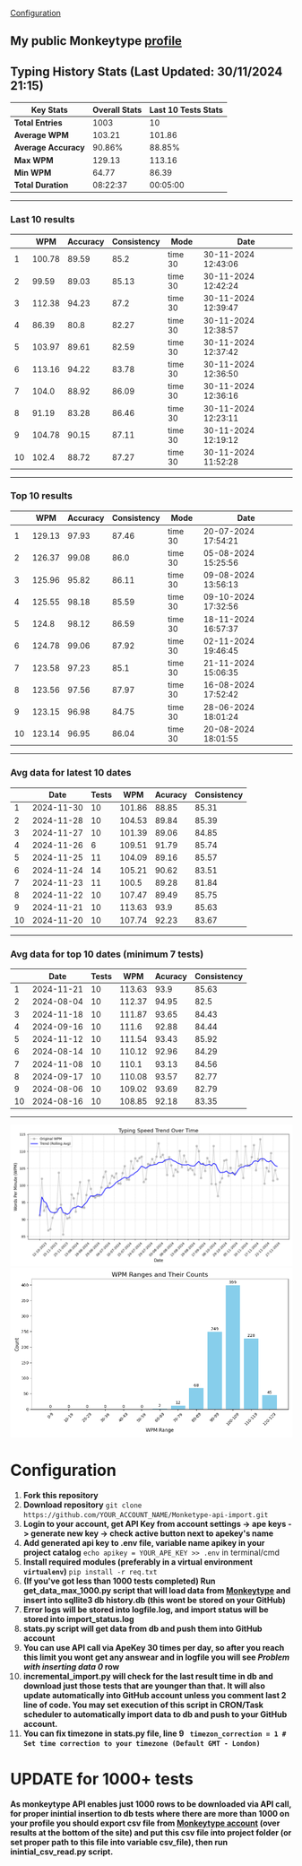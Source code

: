 
[Configuration](#configuration)
## My public Monkeytype [profile](https://monkeytype.com/profile/zp14)


        
## Typing History Stats (Last Updated: 30/11/2024 21:15)

| **Key Stats**               | **Overall Stats**       | **Last 10 Tests Stats**  |
|--------------------------|-------------------------|--------------------------|
| **Total Entries**        | 1003           | 10                       |
| **Average WPM**          | 103.21           | 101.86    |
| **Average Accuracy**     | 90.86%          | 88.85%   |
| **Max WPM**              | 129.13               | 113.16        |
| **Min WPM**              | 64.77               | 86.39                        |
| **Total Duration**       | 08:22:37        | 00:05:00                        |


---

### Last 10 results

| | WPM | Accuracy | Consistency | Mode | Date |
| --- | --- | -------- | ----------- | ---- | --------- |
| 1 | 100.78 | 89.59 | 85.2 | time 30 | 30-11-2024 12:43:06 |
| 2 | 99.59 | 89.03 | 85.13 | time 30 | 30-11-2024 12:42:24 |
| 3 | 112.38 | 94.23 | 87.2 | time 30 | 30-11-2024 12:39:47 |
| 4 | 86.39 | 80.8 | 82.27 | time 30 | 30-11-2024 12:38:57 |
| 5 | 103.97 | 89.61 | 82.59 | time 30 | 30-11-2024 12:37:42 |
| 6 | 113.16 | 94.22 | 83.78 | time 30 | 30-11-2024 12:36:50 |
| 7 | 104.0 | 88.92 | 86.09 | time 30 | 30-11-2024 12:36:16 |
| 8 | 91.19 | 83.28 | 86.46 | time 30 | 30-11-2024 12:23:11 |
| 9 | 104.78 | 90.15 | 87.11 | time 30 | 30-11-2024 12:19:12 |
| 10 | 102.4 | 88.72 | 87.27 | time 30 | 30-11-2024 11:52:28 |


 --- 

### Top 10 results

| | WPM | Accuracy | Consistency | Mode | Date |
| --- | --- | -------- | ----------- | ---- | --------- |
| 1 | 129.13 | 97.93 | 87.46 | time 30 | 20-07-2024 17:54:21 |
| 2 | 126.37 | 99.08 | 86.0 | time 30 | 05-08-2024 15:25:56 |
| 3 | 125.96 | 95.82 | 86.11 | time 30 | 09-08-2024 13:56:13 |
| 4 | 125.55 | 98.18 | 85.59 | time 30 | 09-10-2024 17:32:56 |
| 5 | 124.8 | 98.12 | 86.59 | time 30 | 18-11-2024 16:57:37 |
| 6 | 124.78 | 99.06 | 87.92 | time 30 | 02-11-2024 19:46:45 |
| 7 | 123.58 | 97.23 | 85.1 | time 30 | 21-11-2024 15:06:35 |
| 8 | 123.56 | 97.56 | 87.97 | time 30 | 16-08-2024 17:52:42 |
| 9 | 123.15 | 96.98 | 84.75 | time 30 | 28-06-2024 18:01:24 |
| 10 | 123.14 | 96.95 | 86.04 | time 30 | 20-08-2024 18:01:55 |


 --- 

### Avg data for latest 10 dates

| | Date | Tests | WPM | Acuracy | Consistency |
| --- | --- | -------- | ----------- | ---- | --------- |
| 1 | 2024-11-30 | 10 | 101.86 | 88.85 | 85.31 |
| 2 | 2024-11-28 | 10 | 104.53 | 89.84 | 85.39 |
| 3 | 2024-11-27 | 10 | 101.39 | 89.06 | 84.85 |
| 4 | 2024-11-26 | 6 | 109.51 | 91.79 | 85.74 |
| 5 | 2024-11-25 | 11 | 104.09 | 89.16 | 85.57 |
| 6 | 2024-11-24 | 14 | 105.21 | 90.62 | 83.51 |
| 7 | 2024-11-23 | 11 | 100.5 | 89.28 | 81.84 |
| 8 | 2024-11-22 | 10 | 107.47 | 89.49 | 85.75 |
| 9 | 2024-11-21 | 10 | 113.63 | 93.9 | 85.63 |
| 10 | 2024-11-20 | 10 | 107.74 | 92.23 | 83.67 |


 --- 

### Avg data for top 10 dates (minimum 7 tests)

| | Date | Tests | WPM | Acuracy | Consistency |
| --- | --- | -------- | ----------- | ---- | --------- |
| 1 | 2024-11-21 | 10 | 113.63 | 93.9 | 85.63 |
| 2 | 2024-08-04 | 10 | 112.37 | 94.95 | 82.5 |
| 3 | 2024-11-18 | 10 | 111.87 | 93.65 | 84.43 |
| 4 | 2024-09-16 | 10 | 111.6 | 92.88 | 84.44 |
| 5 | 2024-11-12 | 10 | 111.54 | 93.43 | 85.92 |
| 6 | 2024-08-14 | 10 | 110.12 | 92.96 | 84.29 |
| 7 | 2024-11-08 | 10 | 110.1 | 93.13 | 84.56 |
| 8 | 2024-09-17 | 10 | 110.08 | 93.57 | 82.77 |
| 9 | 2024-08-06 | 10 | 109.02 | 93.69 | 82.79 |
| 10 | 2024-08-16 | 10 | 108.85 | 92.18 | 83.35 |


 --- 


        
![speed trend](typing_speed_trend.png)
![counted chart](count_tests.png)
# Configuration
1. **Fork this repository** 
2. **Download repository** `git clone https://github.com/YOUR_ACCOUNT_NAME/Monketype-api-import.git`
3. **Login to your account, get API Key from account settings -> ape keys -> generate new key -> check active button next to apekey's name**
4. **Add generated api key to .env file, variable name apikey in your project catalog**  `echo apikey = YOUR_APE_KEY >> .env` in terminal/cmd
5. **Install required modules (preferably in a virtual environment `virtualenv`)** `pip install -r req.txt`
6. **(If you've got less than 1000 tests completed) Run get_data_max_1000.py script that will load data from [Monkeytype](https://monkeytype.com/) and insert into sqllite3 db history.db (this wont be stored on your GitHub)**
7. **Error logs will be stored into logfile.log, and import status will be stored into import_status.log**
8. **stats.py script will get data from db and push them into GitHub account**
9. **You can use API call via ApeKey 30 times per day, so after you reach this limit you wont get any answear and in logfile you will see *Problem with inserting data 0* row**
10. **incremental_import.py will check for the last result time in db and download just those tests that are younger than that. It will also update automatically into GitHub account unless you comment last 2 line of code. You may set execution of this script in CRON/Task scheduler to automatically import data to db and push to your GitHub account.**
11. **You can fix timezone in stats.py file, line 9 ` timezon_correction = 1 # Set time correction to your timezone (Default GMT - London)`**
# UPDATE for 1000+ tests
    
**As monkeytype API enables just 1000 rows to be downloaded via API call, for proper inintial insertion to db tests where there are more than 1000 on your profile
you should export csv file from [Monkeytype account](https://monkeytype.com/account) (over results at the bottom of the site)
and put this csv file into project folder (or set proper path to this file into variable csv_file), then run inintial_csv_read.py script.**
    